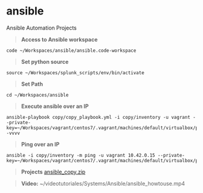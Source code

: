 # ansible
Ansible Automation Projects

> **Access to Ansible workspace**
```shell
code ~/Workspaces/ansible/ansible.code-workspace
```

> **Set python source**
```shell
source ~/Workspaces/splunk_scripts/env/bin/activate
```

> **Set Path**
```shell
cd ~/Workspaces/ansible
```

> **Execute ansible over an IP**
```shell
ansible-playbook copy/copy_playbook.yml -i copy/inventory -u vagrant --private-key=~/Workspaces/vagrant/centos7/.vagrant/machines/default/virtualbox/private_key -vvvv
```

> **Ping over an IP**
```shell
ansible -i copy/inventory -m ping -u vagrant 10.42.0.15 --private-key=~/Workspaces/vagrant/centos7/.vagrant/machines/default/virtualbox/private_key
```

> **Projects**
> [ansible_copy.zip](:storage/4ceba4ea-10fa-4f24-9734-f2547cd27107/09b971b3.zip)

> **Video:** 
> ~/videotutoriales/Systems/Ansible/ansible_howtouse.mp4